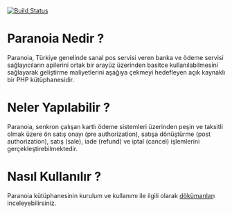[![Build Status](https://travis-ci.org/paranoiaproject/paranoia.svg?branch=r15012201)](https://travis-ci.org/paranoiaproject/paranoia)

# Paranoia Nedir ?
Paranoia, Türkiye genelinde sanal pos servisi veren banka ve ödeme servisi sağlayıcıların apilerini ortak bir arayüz üzerinden basitce kullanılabilmesini sağlayarak geliştirme maliyetlerini aşağıya çekmeyi hedefleyen açık kaynaklı bir PHP kütüphanesidir.

# Neler Yapılabilir ?
Paranoia, senkron çalışan kartlı ödeme sistemleri üzerinden peşin ve taksitli olmak üzere ön satış onayı (pre authorization), satışa dönüştürme (post authorization), satış (sale), iade (refund) ve iptal (cancel) işlemlerini gerçekleştirebilmektedir.

# Nasıl Kullanılır ?
Paranoia kütüphanesinin kurulum ve kullanımı ile ilgili olarak [dökümanlar](/docs/icindekiler.md)ı inceleyebilirsiniz.